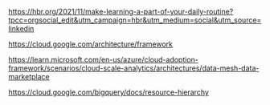 https://hbr.org/2021/11/make-learning-a-part-of-your-daily-routine?tpcc=orgsocial_edit&utm_campaign=hbr&utm_medium=social&utm_source=linkedin

https://cloud.google.com/architecture/framework

https://learn.microsoft.com/en-us/azure/cloud-adoption-framework/scenarios/cloud-scale-analytics/architectures/data-mesh-data-marketplace

https://cloud.google.com/bigquery/docs/resource-hierarchy
